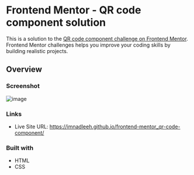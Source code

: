 # Frontend Mentor - QR code component solution

This is a solution to the [QR code component challenge on Frontend Mentor](https://www.frontendmentor.io/challenges/qr-code-component-iux_sIO_H).<br>
Frontend Mentor challenges helps you improve your coding skills by building realistic projects. 

## Overview

### Screenshot

![image](https://github.com/imnadleeh/frontend-mentor_qr-code-component/assets/155338094/fa7f18f1-9794-4104-9fe7-a52b6242f169)

### Links

- Live Site URL: https://imnadleeh.github.io/frontend-mentor_qr-code-component/

### Built with

- HTML
- CSS
